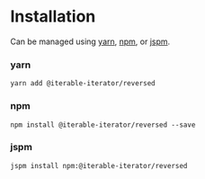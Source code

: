 # Installation

Can be managed using
[yarn](https://yarnpkg.com/en/docs),
[npm](https://docs.npmjs.com),
or [jspm](https://jspm.org/docs).


### yarn
```terminal
yarn add @iterable-iterator/reversed
```

### npm
```terminal
npm install @iterable-iterator/reversed --save
```

### jspm
```terminal
jspm install npm:@iterable-iterator/reversed
```
